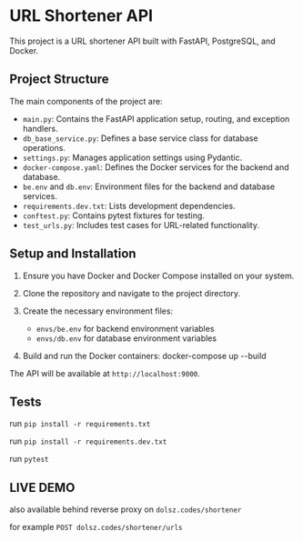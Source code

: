 # URL Shortener API

This project is a URL shortener API built with FastAPI, PostgreSQL, and Docker.

## Project Structure

The main components of the project are:

- `main.py`: Contains the FastAPI application setup, routing, and exception handlers.
- `db_base_service.py`: Defines a base service class for database operations.
- `settings.py`: Manages application settings using Pydantic.
- `docker-compose.yaml`: Defines the Docker services for the backend and database.
- `be.env` and `db.env`: Environment files for the backend and database services.
- `requirements.dev.txt`: Lists development dependencies.
- `conftest.py`: Contains pytest fixtures for testing.
- `test_urls.py`: Includes test cases for URL-related functionality.

## Setup and Installation

1. Ensure you have Docker and Docker Compose installed on your system.

2. Clone the repository and navigate to the project directory.

3. Create the necessary environment files:
   - `envs/be.env` for backend environment variables
   - `envs/db.env` for database environment variables
4. Build and run the Docker containers:
docker-compose up --build

The API will be available at `http://localhost:9000`.

## Tests
run `pip install -r requirements.txt`

run `pip install -r requirements.dev.txt`

run `pytest`

## LIVE DEMO
also available behind reverse proxy on `dolsz.codes/shortener`

for example `POST dolsz.codes/shortener/urls`